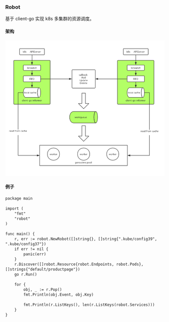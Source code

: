 ### Robot

基于 client-go 实现 k8s 多集群的资源调度。

#### 架构
![avatar](./images/robot.png)

#### 例子
```$xslt
package main

import (
    "fmt"
    "robot"
)

func main() {
    r, err := robot.NewRobot([]string{}, []string{".kube/config39", ".kube/config37"})
    if err != nil {
        panic(err)
    }
    r.Discover([]robot.Resource{robot.Endpoints, robot.Pods}, []strings{"default/productpage"})
    go r.Run()

    for {
        obj, _ := r.Pop()
        fmt.Println(obj.Event, obj.Key)

        fmt.Println(r.ListKeys(), len(r.ListKeys(robot.Services)))
    }
}
```
